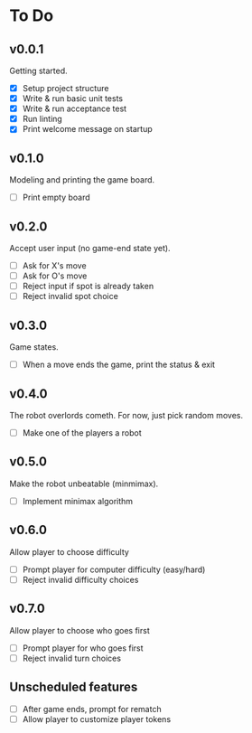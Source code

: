 # To Do

## v0.0.1
Getting started.

- [x] Setup project structure
- [x] Write & run basic unit tests
- [x] Write & run acceptance test
- [x] Run linting
- [x] Print welcome message on startup

## v0.1.0
Modeling and printing the game board.

- [ ] Print empty board

## v0.2.0
Accept user input (no game-end state yet).

- [ ] Ask for X's move
- [ ] Ask for O's move
- [ ] Reject input if spot is already taken
- [ ] Reject invalid spot choice

## v0.3.0
Game states.

- [ ] When a move ends the game, print the status & exit

## v0.4.0
The robot overlords cometh. For now, just pick random moves.

- [ ] Make one of the players a robot

## v0.5.0
Make the robot unbeatable (minmimax).

- [ ] Implement minimax algorithm

## v0.6.0
Allow player to choose difficulty

- [ ] Prompt player for computer difficulty (easy/hard)
- [ ] Reject invalid difficulty choices

## v0.7.0
Allow player to choose who goes first

- [ ] Prompt player for who goes first
- [ ] Reject invalid turn choices

## Unscheduled features

- [ ] After game ends, prompt for rematch
- [ ] Allow player to customize player tokens